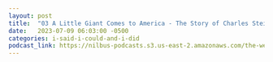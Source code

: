 ```yaml
---
layout: post
title:  "03 A Little Giant Comes to America - The Story of Charles Steinmetz"
date:   2023-07-09 06:03:00 -0500
categories: i-said-i-could-and-i-did
podcast_link: https://nilbus-podcasts.s3.us-east-2.amazonaws.com/the-well-trained-mind/I%20Said%20I%20Could%20and%20I%20Did/03%20A%20Little%20Giant%20Comes%20to%20America%20-%20The%20Story%20of%20Charles%20Steinmetz.mp3
---
```

